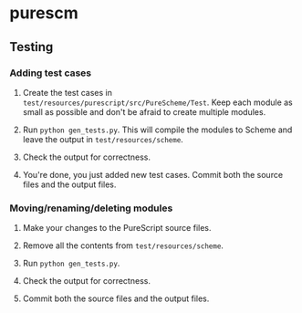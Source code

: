 # purescm

## Testing

### Adding test cases

1. Create the test cases in `test/resources/purescript/src/PureScheme/Test`.
   Keep each module as small as possible and don't be afraid to create multiple
   modules.

2. Run `python gen_tests.py`.
   This will compile the modules to Scheme and leave the output in
   `test/resources/scheme`.

3. Check the output for correctness.

4. You're done, you just added new test cases.
   Commit both the source files and the output files.

### Moving/renaming/deleting modules

1. Make your changes to the PureScript source files.

2. Remove all the contents from `test/resources/scheme`.

3. Run `python gen_tests.py`.

4. Check the output for correctness.

5. Commit both the source files and the output files.
